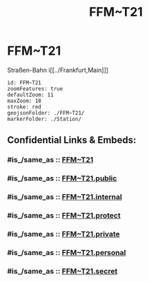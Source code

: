 ﻿---
aliases:
- FFM~T21
confidential: public
cssclasses: geo-Region
draft: false
expiryDate: 
isDeleted: false
isReadOnly: false
keywords: 
Languages:
- de
layout: 
license: "CC BY-SA 4.0"
linkTitle: 
location:
- 50.10157
- 8.628664
publish: true
publishDate: 
source: "https://datahub.io/core/country-codes"
tags:
- geo/Country/Region
title: FFM~T21
type: geo-Region
---

# FFM~T21

Straßen-Bahn i[[../Frankfurt,Main]]]  

```leaflet
id: FFM~T21
zoomFeatures: true 
defaultZoom: 11 
maxZoom: 18
stroke: red
geojsonFolder: ./FFM~T21/
markerFolder: ./Station/
```


## Confidential Links & Embeds: 

### #is_/same_as :: [FFM~T21](FFM~T21.md) 

### #is_/same_as :: [FFM~T21.public](/_public/Earth/Continent/Europe/Europe~Central/Germany/Germany~West/Hessen/counties~Hessen/Frankfurt~Main/FFM~T21.public.md) 

### #is_/same_as :: [FFM~T21.internal](/_internal/Earth/Continent/Europe/Europe~Central/Germany/Germany~West/Hessen/counties~Hessen/Frankfurt~Main/FFM~T21.internal.md) 

### #is_/same_as :: [FFM~T21.protect](/_protect/Earth/Continent/Europe/Europe~Central/Germany/Germany~West/Hessen/counties~Hessen/Frankfurt~Main/FFM~T21.protect.md) 

### #is_/same_as :: [FFM~T21.private](/_private/Earth/Continent/Europe/Europe~Central/Germany/Germany~West/Hessen/counties~Hessen/Frankfurt~Main/FFM~T21.private.md) 

### #is_/same_as :: [FFM~T21.personal](/_personal/Earth/Continent/Europe/Europe~Central/Germany/Germany~West/Hessen/counties~Hessen/Frankfurt~Main/FFM~T21.personal.md) 

### #is_/same_as :: [FFM~T21.secret](/_secret/Earth/Continent/Europe/Europe~Central/Germany/Germany~West/Hessen/counties~Hessen/Frankfurt~Main/FFM~T21.secret.md)

